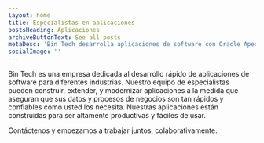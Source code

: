 ```yaml
---
layout: home
title: Especialistas en aplicaciones
postsHeading: Aplicaciones
archiveButtonText: See all posts
metaDesc: 'Bin Tech desarrolla aplicaciones de software con Oracle Apex de manera rápida.'
socialImage: ''
---
```


Bin Tech es una empresa dedicada al desarrollo rápido de aplicaciones de software para diferentes industrias. Nuestro equipo de especialistas pueden construir, extender, y modernizar aplicaciones a la medida que aseguran que sus datos y procesos de negocios son tan rápidos y confiables como usted los necesita. Nuestras aplicaciones están construidas para ser altamente productivas y fáciles de usar.

Contáctenos y empezamos a trabajar juntos, colaborativamente.

